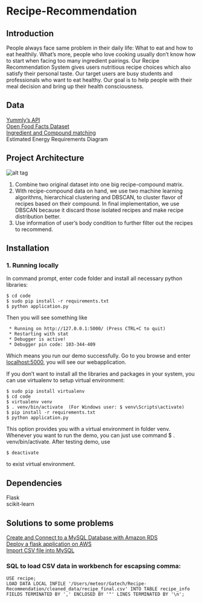 # Recipe-Recommendation

## Introduction
People always face same problem in their daily life: What to eat and how to eat healthily. What’s more, people who love cooking usually don’t know how to start when facing too many ingredient pairings. Our Recipe Recommendation System gives users nutritious recipe choices which also satisfy their personal taste. Our target users are busy students and professionals who want to eat healthy. Our goal is to help people with their meal decision and bring up their health consciousness.

## Data
[Yummly’s API](https://developer.yummly.com/) <br />
[Open Food Facts Dataset](https://www.kaggle.com/openfoodfacts/world-food-facts) <br />
[Ingredient and Compound matching](https://www.nature.com/articles/srep00196) <br />
Estimated Energy Requirements Diagram

## Project Architecture
![alt tag](https://raw.githubusercontent.com/Flourishlove/Recipe-Recommendation/master/Architecture.png) <br />
1. Combine two original dataset into one big recipe-compound matrix. 
2. With recipe-compound data on hand, we use two machine learning algorithms, hierarchical clustering and DBSCAN, to cluster flavor of recipes based on their compound. In final implementation, we use DBSCAN because it discard those isolated recipes and make recipe distribution better.
3. Use information of user’s body condition to further filter out the recipes to recommend.


## Installation
### 1. Running locally
In command prompt, enter code folder and install all necessary python libraries:
```
$ cd code
$ sudo pip install -r requirements.txt
$ python application.py
```
Then you will see something like
```
 * Running on http://127.0.0.1:5000/ (Press CTRL+C to quit)
 * Restarting with stat
 * Debugger is active!
 * Debugger pin code: 103-344-409
```
Which means you run our demo successfully. Go to you browse and enter [localhost:5000](http://127.0.0.1:5000/), you will see our webapplication.

If you don’t want to install all the libraries and packages in your system, you can use virtualenv to setup virtual environment:
```
$ sudo pip install virtualenv
$ cd code
$ virtualenv venv
$ . venv/bin/activate  (For Windows user: $ venv\Scripts\activate)
$ pip install -r requirements.txt
$ python application.py
```
This option provides you with a virtual environment in folder venv. Whenever you want to run the demo, you can just use command $ . venv/bin/activate. After testing demo, use
```
$ deactivate
```
to exist virtual environment.

## Dependencies
Flask <br />
scikit-learn <br />

## Solutions to some problems
[Create and Connect to a MySQL Database with Amazon RDS](https://aws.amazon.com/getting-started/tutorials/create-mysql-db/) <br />
[Deploy a flask application on AWS](https://medium.com/@rodkey/deploying-a-flask-application-on-aws-a72daba6bb80) <br />
[Import CSV file into MySQL](https://dev.mysql.com/doc/workbench/en/wb-admin-export-import-table.html) <br />


### SQL to load CSV data in workbench for escapsing comma:
```
USE recipe;
LOAD DATA LOCAL INFILE '/Users/meteor/Gatech/Recipe-Recommendation/cleaned_data/recipe_final.csv' INTO TABLE recipe_info FIELDS TERMINATED BY ',' ENCLOSED BY '"' LINES TERMINATED BY '\n';
```
